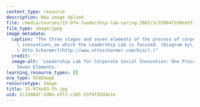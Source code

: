 ```yaml
---
content_type: resource
description: New image Upload
file: /media/courses/15-974-leadership-lab-spring-2003/2c35884f2d8ee5f2c16553f9fd2d4e1e_15-974s03-th.jpg
file_type: image/jpeg
image_metadata:
  caption: "The three stages and seven elements of the process of corporate social\
    \ innovation\_on which the Leadership Lab is focused. (Diagram by\_[Dr. Claus\
    \ Otto Scharmer](http://www.ottoscharmer.com/bio/).)"
  credit: ''
  image-alt: 'Leadership Lab for Corporate Social Innovation: One Process, Three Stages,
    Seven Elements.'
learning_resource_types: []
ocw_type: OCWImage
resourcetype: Image
title: 15-974s03-th.jpg
uid: 2c35884f-2d8e-e5f2-c165-53f9fd2d4e1e
---
```


